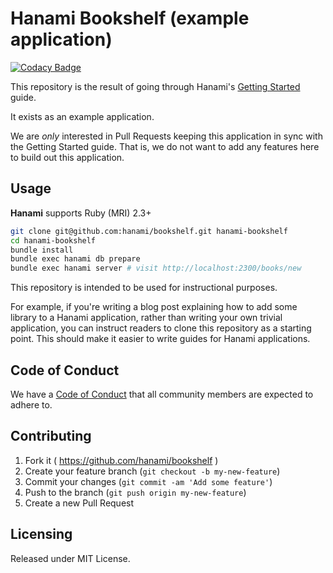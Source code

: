 # Hanami Bookshelf (example application)

[![Codacy Badge](https://api.codacy.com/project/badge/Grade/c49f15b4a89f4993adcc57f31086801c)](https://app.codacy.com/app/apostergiou/bookshelf?utm_source=github.com&utm_medium=referral&utm_content=apostergiou/bookshelf&utm_campaign=Badge_Grade_Dashboard)

This repository is the result of going through Hanami's
[Getting Started](http://hanamirb.org/guides/getting-started/) guide.

It exists as an example application.

We are *only* interested in Pull Requests keeping this application in sync
with the Getting Started guide.
That is, we do not want to add any features here to build out this application.

## Usage
__Hanami__ supports Ruby (MRI) 2.3+

```bash
git clone git@github.com:hanami/bookshelf.git hanami-bookshelf
cd hanami-bookshelf
bundle install
bundle exec hanami db prepare
bundle exec hanami server # visit http://localhost:2300/books/new
```

This repository is intended to be used for instructional purposes.

For example,
if you're writing a blog post explaining how to add some library to a Hanami application,
rather than writing your own trivial application,
you can instruct readers to clone this repository as a starting point.
This should make it easier to write guides for Hanami applications.

## Code of Conduct

We have a [Code of Conduct](http://hanamirb.org/community/#code-of-conduct)
that all community members are expected to adhere to.

## Contributing

1. Fork it ( https://github.com/hanami/bookshelf )
2. Create your feature branch (`git checkout -b my-new-feature`)
3. Commit your changes (`git commit -am 'Add some feature'`)
4. Push to the branch (`git push origin my-new-feature`)
5. Create a new Pull Request

## Licensing
Released under MIT License.
